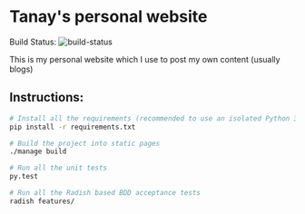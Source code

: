 Tanay's personal website
========================

Build Status: ![build-status](https://travis-ci.org/tanayseven/personal_website.svg?branch=master)

This is my personal website which I use to post my own content (usually blogs)

Instructions:
-------------
```bash
# Install all the requirements (recommended to use an isolated Python 3.5 virtualenv)
pip install -r requirements.txt

# Build the project into static pages
./manage build

# Run all the unit tests
py.test

# Run all the Radish based BDD acceptance tests
radish features/
```